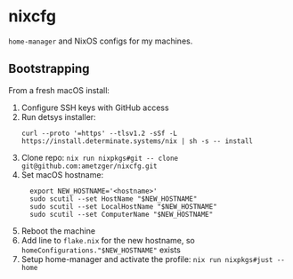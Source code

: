 # nixcfg

`home-manager` and NixOS configs for my machines.

## Bootstrapping
From a fresh macOS install:

1. Configure SSH keys with GitHub access
2. Run detsys installer:
   ```
   curl --proto '=https' --tlsv1.2 -sSf -L https://install.determinate.systems/nix | sh -s -- install
   ```
3. Clone repo: `nix run nixpkgs#git -- clone git@github.com:ametzger/nixcfg.git`
4. Set macOS hostname:
   ```
     export NEW_HOSTNAME='<hostname>'
     sudo scutil --set HostName "$NEW_HOSTNAME"
     sudo scutil --set LocalHostName "$NEW_HOSTNAME"
     sudo scutil --set ComputerName "$NEW_HOSTNAME"
   ```
5. Reboot the machine
6. Add line to `flake.nix` for the new hostname, so `homeConfigurations."$NEW_HOSTNAME"` exists
7. Setup home-manager and activate the profile: `nix run nixpkgs#just -- home`
